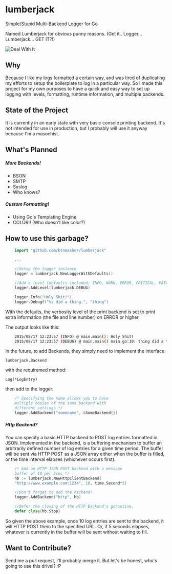 # lumberjack

Simple/Stupid Multi-Backend Logger for Go

Named Lumberjack for obvious punny reasons. (Get it.. Logger... Lumberjack... GET IT?!)

![Deal With It](http://i.imgur.com/o3bP95Y.png)

## Why

Because I like my logs formatted a certain way, and was tired of duplicating my efforts to setup the boilerplate to log in a particular way. So I made this project for my own purposes to have a quick and easy way to set up logging with levels, formatting, runtime information, and multiple backends.

## State of the Project

It is currently in an early state with very basic console printing backend. It's not intended for use in production, but I probably will use it anyway because I'm a masochist.

## What's Planned

##### More Backends!

- BSON
- SMTP
- Syslog
- Who knows?

##### Custom Formatting!

- Using Go's Templating Engine
- COLOR!! (Who doesn't like color?)

## How to use this garbage?

```Go
    import "github.com/btnmasher/lumberjack"

    ...

    //Setup the logger instance
    logger = lumberjack.NewLoggerWithDefaults()

    //Add a level (defaults included: INFO, WARN, ERROR, CRITICAL, FATAL)
    logger.AddLevel(lumberjack.DEBUG)

    logger.Info("Holy Shit!")
    logger.Debugf("%s did a thing.", "thing")
```

With the defaults, the verbosity level of the print backend is set to print extra information (the file and line number) on ERROR or higher

The output looks like this:

```Bash
    2015/08/17 12:23:57 (INFO) @ main.main(): Holy Shit!
    2015/08/17 12:23:57 (DEBUG) @ main.main() main.go:10: thing did a thing.
```

In the future, to add Backends, they simply need to implement the interface:

`lumberjack.Backend`

with the requiremed method:

`Log(*LogEntry)`

then add to the logger:

```Go
    /* Specifying the name allows you to have
    multiple copies of the same backend with
    different settings */
    logger.AddBackend("somename", &SomeBackend{})
````

##### Http Backend?

You can specify a basic HTTP backend to POST log entries formatted in JSON. Implemented in the backend, is a buffering mechanism to buffer an arbitrarily defined number of log entries for a given time period. The buffer will be sent via HTTP POST as a JSON array either when the buffer is filled, or the time interval elapses (whichever occurs first).

```Go
    /* Add an HTTP JSON POST backend with a message
    buffer of 10 per 5sec */
    hb := lumberjack.NewHttpClientBackend(
    "http://www.example.com:1234", 10, time.Second*5)

    //Don't forget to add the backend!
    logger.AddBackend("http", hb)

    //Defer the closing of the HTTP Backend's goroutine.
    defer close(hb.Stop)
```

So given the above example, once 10 log entries are sent to the backend, it will HTTP POST them to the specified URL. Or, if 5 seconds elapses, whatever is currently in the buffer will be sent without waiting to fill.

## Want to Contribute?

Send me a pull request, I'll probably merge it. But let's be honest, who's going to use this drivel? :P